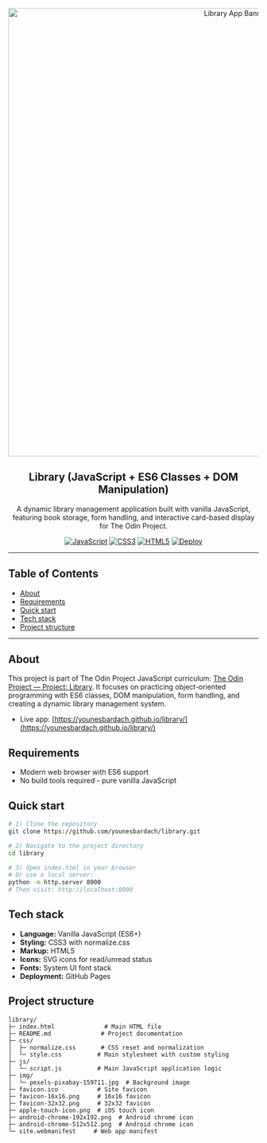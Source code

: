 <p align="center">
  <img src="https://i.postimg.cc/hjbFD9Xk/Chat-GPT-Image-Aug-14-2025-05-24-00-AM.png" alt="Library App Banner" width="900" />
</p>

<div align="center">

## Library (JavaScript + ES6 Classes + DOM Manipulation)

A dynamic library management application built with vanilla JavaScript,
featuring book storage, form handling, and interactive card-based display for
The Odin Project.

[![JavaScript](https://img.shields.io/badge/JavaScript-ES6-F7DF1E?logo=javascript&logoColor=black)](https://developer.mozilla.org/en-US/docs/Web/JavaScript)
[![CSS3](https://img.shields.io/badge/CSS3-1572B6?logo=css3&logoColor=white)](https://developer.mozilla.org/en-US/docs/Web/CSS)
[![HTML5](https://img.shields.io/badge/HTML5-E34F26?logo=html5&logoColor=white)](https://developer.mozilla.org/en-US/docs/Web/HTML)
[![Deploy](https://img.shields.io/badge/Deployed%20on-GitHub%20Pages-181717?logo=github&logoColor=white)](https://younesbardach.github.io/library/)

</div>

---

## Table of Contents

- [About](#about)
- [Requirements](#requirements)
- [Quick start](#quick-start)
- [Tech stack](#tech-stack)
- [Project structure](#project-structure)

---

## About

This project is part of The Odin Project JavaScript curriculum:
[The Odin Project — Project: Library](https://www.theodinproject.com/lessons/node-path-javascript-library).
It focuses on practicing object-oriented programming with ES6 classes, DOM
manipulation, form handling, and creating a dynamic library management system.

- Live app:
  [https://younesbardach.github.io/library/](https://younesbardach.github.io/library/)

## Requirements

- Modern web browser with ES6 support
- No build tools required - pure vanilla JavaScript

## Quick start

```bash
# 1) Clone the repository
git clone https://github.com/younesbardach/library.git

# 2) Navigate to the project directory
cd library

# 3) Open index.html in your browser
# Or use a local server:
python -m http.server 8000
# Then visit: http://localhost:8000
```

## Tech stack

- **Language:** Vanilla JavaScript (ES6+)
- **Styling:** CSS3 with normalize.css
- **Markup:** HTML5
- **Icons:** SVG icons for read/unread status
- **Fonts:** System UI font stack
- **Deployment:** GitHub Pages

## Project structure

```
library/
├─ index.html              # Main HTML file
├─ README.md              # Project documentation
├─ css/
│  ├─ normalize.css       # CSS reset and normalization
│  └─ style.css          # Main stylesheet with custom styling
├─ js/
│  └─ script.js          # Main JavaScript application logic
├─ img/
│  └─ pexels-pixabay-159711.jpg  # Background image
├─ favicon.ico           # Site favicon
├─ favicon-16x16.png     # 16x16 favicon
├─ favicon-32x32.png     # 32x32 favicon
├─ apple-touch-icon.png  # iOS touch icon
├─ android-chrome-192x192.png  # Android chrome icon
├─ android-chrome-512x512.png  # Android chrome icon
└─ site.webmanifest     # Web app manifest
```
